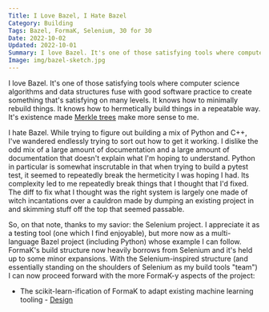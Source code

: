```yaml
---
Title: I Love Bazel, I Hate Bazel
Category: Building
Tags: Bazel, FormaK, Selenium, 30 for 30
Date: 2022-10-02
Updated: 2022-10-01
Summary: I love Bazel. It's one of those satisfying tools where computer science algorithms and data structures fuse with good software practice to create something that's satisfying on many levels. It knows how to minimally rebuild things. It knows how to hermetically build things in a repeatable way. I also hate Bazel.
Image: img/bazel-sketch.jpg
---
```


I love Bazel. It's one of those satisfying tools where computer science
algorithms and data structures fuse with good software practice to create
something that's satisfying on many levels. It knows how to minimally rebuild
things. It knows how to hermetically build things in a repeatable way. It's
existence made [Merkle
trees](https://sluongng.hashnode.dev/bazel-caching-explained-pt-1-how-bazel-works)
make more sense to me.

I hate Bazel. While trying to figure out building a mix of Python and C++, I've
wandered endlessly trying to sort out how to get it working. I dislike the odd
mix of a large amount of documentation and a large amount of documentation that
doesn't explain what I'm hoping to understand. Python in particular is somewhat
inscrutable in that when trying to build a pytest test, it seemed to repeatedly
break the hermeticity I was hoping I had. Its complexity led to me repeatedly
break things that I thought that I'd fixed.  The diff to fix what I thought was
the right system is largely one made of witch incantations over a cauldron made
by dumping an existing project in and skimming stuff off the top that seemed
passable.

So, on that note, thanks to my savior: the Selenium project. I appreciate it as
a testing tool (one which I find enjoyable), but more now as a multi-language
Bazel project (including Python) whose example I can follow. FormaK's build
structure now heavily borrows from Selenium and it's held up to some minor
expansions. With the Selenium-inspired structure (and essentially standing on
the shoulders of Selenium as my build tools "team") I can now proceed forward
with the more FormaK-y aspects of the project:

- The scikit-learn-ification of FormaK to adapt existing machine learning
  tooling - [Design](https://github.com/buckbaskin/formak/blob/sklearn-integration/designs/sklearn-integration.md)
